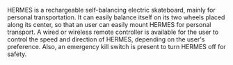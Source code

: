 HERMES is a rechargeable self-balancing electric skateboard, mainly for personal transportation. It can easily balance itself on its two wheels placed along its center, so that an user can easily mount HERMES for personal transport. A wired or wireless remote controller is available for the user to control the speed and direction of HERMES, depending on the user's preference. Also, an emergency kill switch is present to turn HERMES off for safety.
